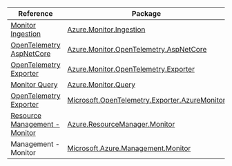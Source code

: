 | Reference | Package | Source |
|---|---|---|
|[Monitor Ingestion](monitor.ingestion-readme.md)|[Azure.Monitor.Ingestion](https://www.nuget.org/packages/Azure.Monitor.Ingestion)|[GitHub](https://github.com/Azure/azure-sdk-for-net/blob/main/sdk/monitor/Azure.Monitor.Ingestion)|
|[OpenTelemetry AspNetCore](monitor.opentelemetry.aspnetcore-readme.md)|[Azure.Monitor.OpenTelemetry.AspNetCore](https://www.nuget.org/packages/Azure.Monitor.OpenTelemetry.AspNetCore)|[GitHub](https://github.com/Azure/azure-sdk-for-net/blob/main/sdk/monitor/Azure.Monitor.OpenTelemetry.AspNetCore)|
|[OpenTelemetry Exporter](monitor.opentelemetry.exporter-readme.md)|[Azure.Monitor.OpenTelemetry.Exporter](https://www.nuget.org/packages/Azure.Monitor.OpenTelemetry.Exporter)|[GitHub](https://github.com/Azure/azure-sdk-for-net/blob/main/sdk/monitor/Azure.Monitor.OpenTelemetry.Exporter)|
|[Monitor Query](monitor.query-readme.md)|[Azure.Monitor.Query](https://www.nuget.org/packages/Azure.Monitor.Query)|[GitHub](https://github.com/Azure/azure-sdk-for-net/blob/main/sdk/monitor/Azure.Monitor.Query)|
|[OpenTelemetry Exporter](microsoft.opentelemetry.exporter.azuremonitor-readme.md)|[Microsoft.OpenTelemetry.Exporter.AzureMonitor](https://www.nuget.org/packages/Microsoft.OpenTelemetry.Exporter.AzureMonitor)|[GitHub](https://github.com/Azure/azure-sdk-for-net)|
|[Resource Management - Monitor](resourcemanager.monitor-readme.md)|[Azure.ResourceManager.Monitor](https://www.nuget.org/packages/Azure.ResourceManager.Monitor)|[GitHub](https://github.com/Azure/azure-sdk-for-net/blob/main/sdk/monitor/Azure.ResourceManager.Monitor)|
|Management - Monitor|[Microsoft.Azure.Management.Monitor](https://www.nuget.org/packages/Microsoft.Azure.Management.Monitor)|[GitHub](https://github.com/Azure/azure-sdk-for-net)|
